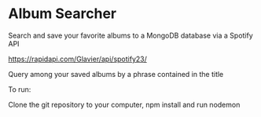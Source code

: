# Album Searcher

Search and save your favorite albums to a MongoDB database via a Spotify API

https://rapidapi.com/Glavier/api/spotify23/

Query among your saved albums by a phrase contained in the title


To run: 

Clone the git repository to your computer, npm install and run nodemon
